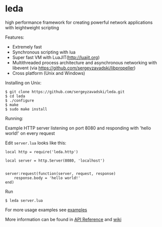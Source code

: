 leda
====

high performance framework for creating powerful network applications with leightweight scripting

Features:

* Extremely fast
* Synchronous scripting with lua 
* Super fast VM with LuaJIT(http://luajit.org)
* Multithreaded process architecture and asynchronous networking with libevent (via https://github.com/sergeyzavadski/libpropeller)
* Cross platform (Unix and Windows)

Installing on Unix:

    $ git clone https://github.com/sergeyzavadski/leda.git
    $ cd leda
    $ ./configure
    $ make
    $ sudo make install
    

Running:

Example HTTP server listening on port 8080 and responding  with 'hello world!' on every request

Edit `server.lua` looks like this:

    local http = require('leda.http')

    local server = http.Server(8080, 'localhost')


    server:request(function(server, request, response)
        response.body = 'hello world!'
    end)
    
Run

    $ leda server.lua


For more usage examples see [examples](https://github.com/sergeyzavadski/leda/tree/master/examples)

More information can be found in [API Reference](https://github.com/sergeyzavadski/leda/tree/master/doc) and [wiki](https://github.com/sergeyzavadski/leda/wiki)		

